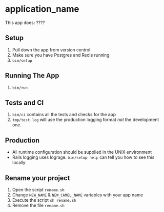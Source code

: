 # application_name

This app does: ????

## Setup

1. Pull down the app from version control
2. Make sure you have Postgres and Redis running
3. `bin/setup`

## Running The App

1. `bin/run`

## Tests and CI

1. `bin/ci` contains all the tests and checks for the app
1. `tmp/test.log` will use the production logging format
    *not* the development one.

## Production

* All runtime configuration should be supplied
  in the UNIX environment
* Rails logging uses lograge. `bin/setup help`
  can tell you how to see this locally


## Rename your project
1. Open the script `rename.sh`
2. Change `NEW_NAME` & `NEW_CAMEL_NAME` variables with your app name
3. Execute the script `sh rename.sh`
3. Remove the file `rename.sh`

